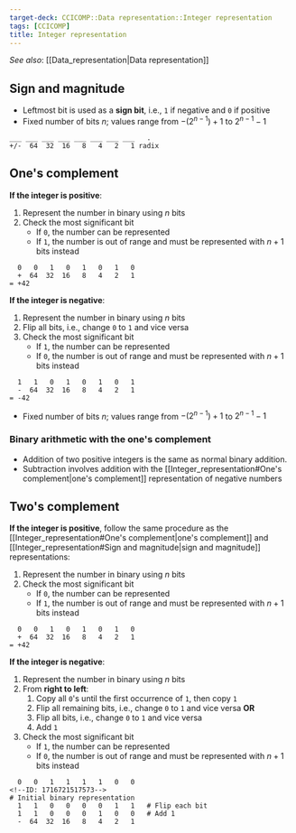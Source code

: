 ```yaml
---
target-deck: CCICOMP::Data representation::Integer representation
tags: [CCICOMP]
title: Integer representation
---
```


*See also*: [[Data_representation|Data representation]]

## Sign and magnitude

- Leftmost bit is used as a **sign bit**, i.e., `1` if negative and `0` if positive
- Fixed number of bits $n$; values range from $-(2^{n-1}) + 1$ to $2^{n-1} - 1$

```
___ ___ ___ ___ ___ ___ ___ ___   .
+/-  64  32  16   8   4   2   1 radix
```

<!--ID: 1696773990133-->

## One's complement

**If the integer is positive**:
1. Represent the number in binary using $n$ bits
2. Check the most significant bit
	- If `0`, the number can be represented
	- If `1`, the number is out of range and must be represented with $n+1$ bits instead

```
  0   0   1   0   1   0   1   0
  +  64  32  16   8   4   2   1
= +42
```

**If the integer is negative**:
1. Represent the number in binary using $n$ bits
2. Flip all bits, i.e., change `0` to `1` and vice versa
3. Check the most significant bit
	- If `1`, the number can be represented
	- If `0`, the number is out of range and must be represented with $n+1$ bits instead

```
  1   1   0   1   0   1   0   1
  -  64  32  16   8   4   2   1
= -42
```

- Fixed number of bits $n$; values range from $-(2^{n-1}) + 1$ to $2^{n-1} - 1$
<!--ID: 1696773990140-->

### Binary arithmetic with the one's complement

- Addition of two positive integers is the same as normal binary addition.
- Subtraction involves addition with the [[Integer_representation#One's complement|one's complement]] representation of negative numbers
<!--ID: 1696773990145-->

## Two's complement

**If the integer is positive**, follow the same procedure as the [[Integer_representation#One's complement|one's complement]] and [[Integer_representation#Sign and magnitude|sign and magnitude]] representations:
1. Represent the number in binary using $n$ bits
2. Check the most significant bit
	- If `0`, the number can be represented
	- If `1`, the number is out of range and must be represented with $n+1$ bits instead

```
  0   0   1   0   1   0   1   0
  +  64  32  16   8   4   2   1
= +42
```

**If the integer is negative**:
1. Represent the number in binary using $n$ bits
2. From **right to left**:
	1. Copy all `0`'s until the first occurrence of `1`, then copy `1`
	2. Flip all remaining bits, i.e., change `0` to `1` and vice versa
	**OR**
	1. Flip all bits, i.e., change `0` to `1` and vice versa
	2. Add `1`
1. Check the most significant bit
	- If `1`, the number can be represented
	- If `0`, the number is out of range and must be represented with $n+1$ bits instead

```
  0   0   1   1   1   1   0   0   
<!--ID: 1716721517573-->
# Initial binary representation
  1   1   0   0   0   0   1   1   # Flip each bit
  1   1   0   0   0   1   0   0   # Add 1
  -  64  32  16   8   4   2   1   
```

<!--ID: 1696773990151-->
